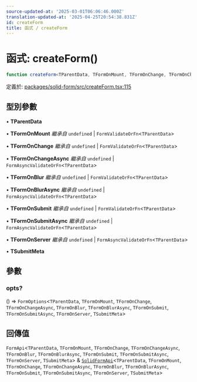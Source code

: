 ```yaml
---
source-updated-at: '2025-03-01T06:06:46.000Z'
translation-updated-at: '2025-04-25T20:54:38.831Z'
id: createForm
title: 函式 / createForm
---
```

# 函式: createForm()

```ts
function createForm<TParentData, TFormOnMount, TFormOnChange, TFormOnChangeAsync, TFormOnBlur, TFormOnBlurAsync, TFormOnSubmit, TFormOnSubmitAsync, TFormOnServer, TSubmitMeta>(opts?): FormApi<TParentData, TFormOnMount, TFormOnChange, TFormOnChangeAsync, TFormOnBlur, TFormOnBlurAsync, TFormOnSubmit, TFormOnSubmitAsync, TFormOnServer, TSubmitMeta> & SolidFormApi<TParentData, TFormOnMount, TFormOnChange, TFormOnChangeAsync, TFormOnBlur, TFormOnBlurAsync, TFormOnSubmit, TFormOnSubmitAsync, TFormOnServer, TSubmitMeta>
```

定義於: [packages/solid-form/src/createForm.tsx:115](https://github.com/TanStack/form/blob/main/packages/solid-form/src/createForm.tsx#L115)

## 型別參數

• **TParentData**

• **TFormOnMount** *繼承自* `undefined` \| `FormValidateOrFn`\<`TParentData`\>

• **TFormOnChange** *繼承自* `undefined` \| `FormValidateOrFn`\<`TParentData`\>

• **TFormOnChangeAsync** *繼承自* `undefined` \| `FormAsyncValidateOrFn`\<`TParentData`\>

• **TFormOnBlur** *繼承自* `undefined` \| `FormValidateOrFn`\<`TParentData`\>

• **TFormOnBlurAsync** *繼承自* `undefined` \| `FormAsyncValidateOrFn`\<`TParentData`\>

• **TFormOnSubmit** *繼承自* `undefined` \| `FormValidateOrFn`\<`TParentData`\>

• **TFormOnSubmitAsync** *繼承自* `undefined` \| `FormAsyncValidateOrFn`\<`TParentData`\>

• **TFormOnServer** *繼承自* `undefined` \| `FormAsyncValidateOrFn`\<`TParentData`\>

• **TSubmitMeta**

## 參數

### opts?

() => `FormOptions`\<`TParentData`, `TFormOnMount`, `TFormOnChange`, `TFormOnChangeAsync`, `TFormOnBlur`, `TFormOnBlurAsync`, `TFormOnSubmit`, `TFormOnSubmitAsync`, `TFormOnServer`, `TSubmitMeta`\>

## 回傳值

`FormApi`\<`TParentData`, `TFormOnMount`, `TFormOnChange`, `TFormOnChangeAsync`, `TFormOnBlur`, `TFormOnBlurAsync`, `TFormOnSubmit`, `TFormOnSubmitAsync`, `TFormOnServer`, `TSubmitMeta`\> & [`SolidFormApi`](../interfaces/solidformapi.md)\<`TParentData`, `TFormOnMount`, `TFormOnChange`, `TFormOnChangeAsync`, `TFormOnBlur`, `TFormOnBlurAsync`, `TFormOnSubmit`, `TFormOnSubmitAsync`, `TFormOnServer`, `TSubmitMeta`\>
